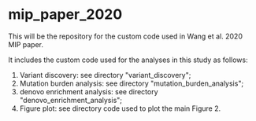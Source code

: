 # mip_paper_2020
This will be the repository for the custom code used in Wang et al. 2020 MIP paper.

It includes the custom code used for the analyses in this study as follows:
1. Variant discovery: see directory "variant_discovery";
2. Mutation burden analysis: see directory "mutation_burden_analysis";
3. denovo enrichment analysis: see directory "denovo_enrichment_analysis";
4. Figure plot: see directory code used to plot the main Figure 2.
